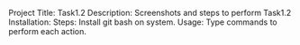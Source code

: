 Project Title: Task1.2
Description: Screenshots and steps to perform Task1.2
Installation: Steps: Install git bash on system.
Usage: Type commands to perform each action.
